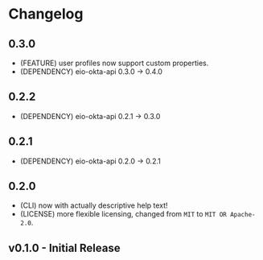 # Changelog

## 0.3.0

- (FEATURE) user profiles now support custom properties.
- (DEPENDENCY) eio-okta-api 0.3.0 -> 0.4.0

## 0.2.2

- (DEPENDENCY) eio-okta-api 0.2.1 -> 0.3.0

## 0.2.1

- (DEPENDENCY) eio-okta-api 0.2.0 -> 0.2.1

## 0.2.0

- (CLI) now with actually descriptive help text!
- (LICENSE) more flexible licensing, changed from `MIT` to `MIT OR Apache-2.0`.

## v0.1.0 - Initial Release
